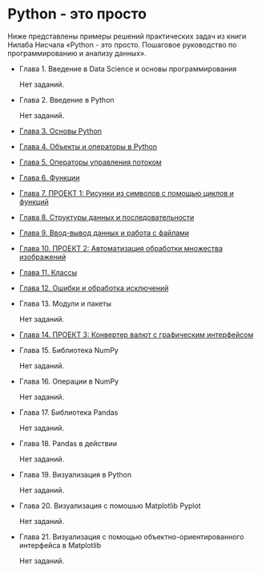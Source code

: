 # Python - это просто

Ниже представлены примеры решений практических задач из книги Нилаба Нисчала «Python - это просто. Пошаговое руководство по программированию и анализу данных».

* Глава 1. Введение в Data Science и основы программирования

    Нет заданий.

* Глава 2. Введение в Python

    Нет заданий.

* [Глава 3. Основы Python](web/practices/3_python_basic.md)

* [Глава 4. Объекты и операторы в Python](web/practices/4_objects_and_operators_python.md)

* [Глава 5. Операторы управления потоком](web/practices/5_operators_of_thread.md)

* [Глава 6. Функции](web/practices/6_functions.md)

* [Глава 7. ПРОЕКТ 1: Рисунки из символов с помощью циклов и функций](web/projects/7_project_1.md)

* [Глава 8. Структуры данных и последовательности](web/practices/8_structures_and_sequences.md)

* [Глава 9. Ввод-вывод данных и работа с файлами](web/practices/9_io_and_files.md)

* [Глава 10. ПРОЕКТ 2: Автоматизация обработки множества изображений](web/projects/10_project_2.md)

* [Глава 11. Классы](web/practices/11_classes.md)

* [Глава 12. Ошибки и обработка исключений](web/practices/12_exceptions.md)

* Глава 13. Модули и пакеты

    Нет заданий.

* [Глава 14. ПРОЕКТ 3: Конвертер валют с графическим интерфейсом](web/projects/14_project_3.md)

* Глава 15. Библиотека NumPy

    Нет заданий.

* Глава 16. Операции в NumPy

    Нет заданий.

* Глава 17. Библиотека Pandas

    Нет заданий.

* Глава 18. Pandas в действии

    Нет заданий.

* Глава 19. Визуализация в Python

    Нет заданий.

* Глава 20. Визуализация с помошью Matplotlib Pyplot

    Нет заданий.

* Глава 21. Визуализация с помощью объектно-ориентированного интерфейса в Matplotlib

    Нет заданий.
